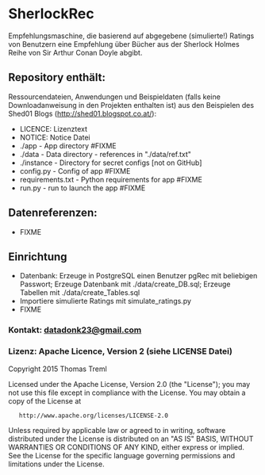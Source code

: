 SherlockRec
===========

Empfehlungsmaschine, die basierend auf abgegebene (simulierte!) Ratings von Benutzern eine Empfehlung über Bücher aus der Sherlock Holmes Reihe von Sir Arthur Conan Doyle abgibt.

## Repository enthält:
Ressourcendateien, Anwendungen und Beispieldaten (falls keine Downloadanweisung in den Projekten enthalten ist) aus den Beispielen des Shed01 Blogs (http://shed01.blogspot.co.at/):
* LICENCE: Lizenztext
* NOTICE: Notice Datei
* ./app - App directory #FIXME
* ./data - Data directory - references in "./data/ref.txt"
* ./instance - Directory for secret configs [not on GitHub]
* config.py - Config of app #FIXME
* requirements.txt - Python requirements for app #FIXME
* run.py - run to launch the app #FIXME

## Datenreferenzen:
* FIXME


## Einrichtung
* Datenbank: Erzeuge in PostgreSQL einen Benutzer pgRec mit beliebigen Passwort; Erzeuge Datenbank mit ./data/create_DB.sql; Erzeuge Tabellen mit ./data/create_Tables.sql
* Importiere simulierte Ratings mit simulate_ratings.py
* FIXME

### Kontakt: datadonk23@gmail.com

### Lizenz: Apache Licence, Version 2 (siehe LICENSE Datei)
Copyright 2015 Thomas Treml

   Licensed under the Apache License, Version 2.0 (the "License");
   you may not use this file except in compliance with the License.
   You may obtain a copy of the License at

       http://www.apache.org/licenses/LICENSE-2.0

   Unless required by applicable law or agreed to in writing, software
   distributed under the License is distributed on an "AS IS" BASIS,
   WITHOUT WARRANTIES OR CONDITIONS OF ANY KIND, either express or implied.
   See the License for the specific language governing permissions and
   limitations under the License.
